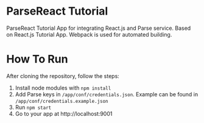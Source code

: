 # ParseReact Tutorial 
ParseReact Tutorial App for integrating React.js and Parse service. Based on React.js Tutorial App.
Webpack is used for automated building.

# How To Run
After cloning the repository, follow the steps:
1. Install node modules with ```npm install```
2. Add Parse keys in ```/app/conf/credentials.json```. 
   Example can be found in ```/app/conf/credentials.example.json```
3. Run ```npm start```
4. Go to your app at http://localhost:9001
